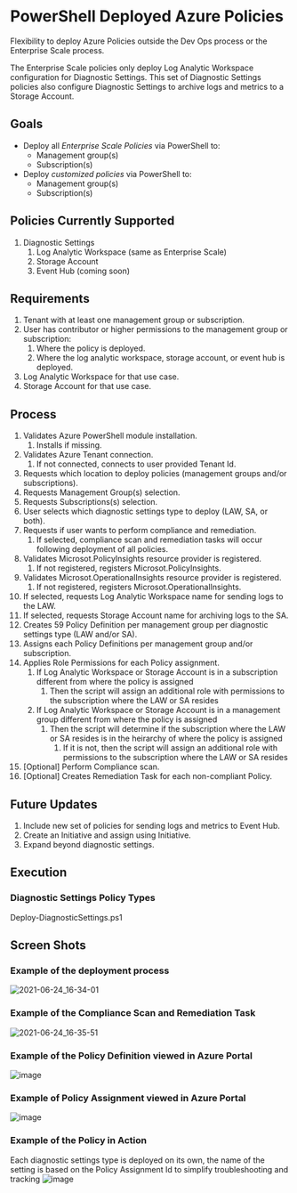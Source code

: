 # PowerShell Deployed Azure Policies
Flexibility to deploy Azure Policies outside the Dev Ops process or the Enterprise Scale process.

The Enterprise Scale policies only deploy Log Analytic Workspace configuration for Diagnostic Settings. This set of Diagnostic Settings policies also configure Diagnostic Settings to archive logs and metrics to a Storage Account.

## Goals
- Deploy all _Enterprise Scale Policies_ via PowerShell to:
   - Management group(s) 
   - Subscription(s)
- Deploy _customized policies_ via PowerShell to:
   - Management group(s) 
   - Subscription(s)

## Policies Currently Supported
1. Diagnostic Settings
   1. Log Analytic Workspace (same as Enterprise Scale)
   2. Storage Account
   3. Event Hub (coming soon)

## Requirements
1. Tenant with at least one management group or subscription.
2. User has contributor or higher permissions to the management group or subscription:
   1. Where the policy is deployed.
   2. Where the log analytic workspace, storage account, or event hub is deployed.
3. Log Analytic Workspace for that use case.
4. Storage Account for that use case.

## Process
1. Validates Azure PowerShell module installation.
   1. Installs if missing.
2. Validates Azure Tenant connection.
   1. If not connected, connects to user provided Tenant Id.
3. Requests which location to deploy policies (management groups and/or subscriptions).
4. Requests Management Group(s) selection.
5. Requests Subscriptions(s) selection.
6. User selects which diagnostic settings type to deploy (LAW, SA, or both).
7. Requests if user wants to perform compliance and remediation.
   1. If selected, compliance scan and remediation tasks will occur following deployment of all policies.
8. Validates Microsot.PolicyInsights resource provider is registered.
   1. If not registered, registers Microsot.PolicyInsights.
9. Validates Microsot.OperationalInsights resource provider is registered.
   1. If not registered, registers Microsot.OperationalInsights.
10. If selected, requests Log Analytic Workspace name for sending logs to the LAW.
11. If selected, requests Storage Account name for archiving logs to the SA.
12. Creates 59 Policy Definition per management group per diagnostic settings  type (LAW and/or SA).
13. Assigns each Policy Definitions per management group and/or subscription.
14. Applies Role Permissions for each Policy assignment.
    1. If Log Analytic Workspace or Storage Account is in a subscription different from where the policy is assigned
       1. Then the script will assign an additional role with permissions to the subscription where the LAW or SA resides
    2. If Log Analytic Workspace or Storage Account is in a management group different from where the policy is assigned
       1. Then the script will determine if the subscription where the LAW or SA resides is in the heirarchy of where the policy is assigned
          1. If it is not, then the script will assign an additional role with permissions to the subscription where the LAW or SA resides
15. [Optional] Perform Compliance scan.
16. [Optional] Creates Remediation Task for each non-compliant Policy.

## Future Updates
1. Include new set of policies for sending logs and metrics to Event Hub.
3. Create an Initiative and assign using Initiative.
3. Expand beyond diagnostic settings.

## Execution
### Diagnostic Settings Policy Types
Deploy-DiagnosticSettings.ps1

## Screen Shots
### Example of the deployment process
![2021-06-24_16-34-01](https://user-images.githubusercontent.com/34814295/123329267-a041fb00-d50a-11eb-8b39-55deb6fa1d1b.png)

### Example of the Compliance Scan and Remediation Task

![2021-06-24_16-35-51](https://user-images.githubusercontent.com/34814295/123329343-b2239e00-d50a-11eb-8a04-cc4156207d35.png)

### Example of the Policy Definition viewed in Azure Portal

![image](https://user-images.githubusercontent.com/34814295/112238093-5c450e80-8c1a-11eb-95e9-3672ed3311b6.png)

### Example of Policy Assignment viewed in Azure Portal
![image](https://user-images.githubusercontent.com/34814295/112238115-67983a00-8c1a-11eb-94c1-4cf96151da17.png)

### Example of the Policy in Action
Each diagnostic settings type is deployed on its own, the name of the setting is based on the Policy Assignment Id to simplify troubleshooting and tracking
![image](https://user-images.githubusercontent.com/34814295/112683012-554f1380-8e47-11eb-83b7-56303d035fa5.png)

